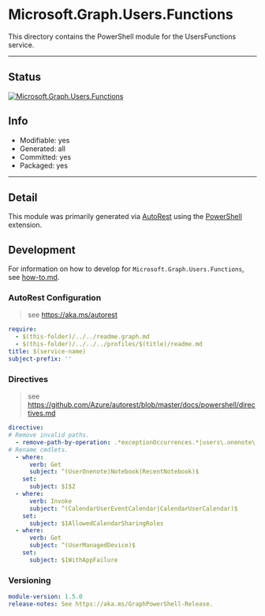 <!-- region Generated -->
# Microsoft.Graph.Users.Functions
This directory contains the PowerShell module for the UsersFunctions service.

---
## Status
[![Microsoft.Graph.Users.Functions](https://img.shields.io/powershellgallery/v/Microsoft.Graph.Users.Functions.svg?style=flat-square&label=Microsoft.Graph.Users.Functions "Microsoft.Graph.Users.Functions")](https://www.powershellgallery.com/packages/Microsoft.Graph.Users.Functions/)

## Info
- Modifiable: yes
- Generated: all
- Committed: yes
- Packaged: yes

---
## Detail
This module was primarily generated via [AutoRest](https://github.com/Azure/autorest) using the [PowerShell](https://github.com/Azure/autorest.powershell) extension.

## Development
For information on how to develop for `Microsoft.Graph.Users.Functions`, see [how-to.md](how-to.md).
<!-- endregion -->

### AutoRest Configuration

> see https://aka.ms/autorest

``` yaml
require:
  - $(this-folder)/../../readme.graph.md
  - $(this-folder)/../../../profiles/$(title)/readme.md
title: $(service-name)
subject-prefix: ''

```

### Directives

> see https://github.com/Azure/autorest/blob/master/docs/powershell/directives.md

``` yaml
directive:
# Remove invalid paths.
  - remove-path-by-operation: .*exceptionOccurrences.*|users\.onenote\..*.parent.*|users.*\.calendarView.*|.*\.notebooks\.section.*|.*\.sectionGroups.section.*|.*\.sections\.pages.*|users\.calendar\.events\..*|users\.calendarGroups\.calendars|users\.calendars\.events\..*|users\.events\.calendar\..*
# Rename cmdlets.
  - where:
      verb: Get
      subject: ^(UserOnenote)Notebook(RecentNotebook)$
    set:
      subject: $1$2
  - where:
      verb: Invoke
      subject: ^(CalendarUserEventCalendar|CalendarUserCalendar)$
    set:
      subject: $1AllowedCalendarSharingRoles
  - where:
      verb: Get
      subject: ^(UserManagedDevice)$
    set:
      subject: $1WithAppFailure
```
### Versioning

``` yaml
module-version: 1.5.0
release-notes: See https://aka.ms/GraphPowerShell-Release.
```
